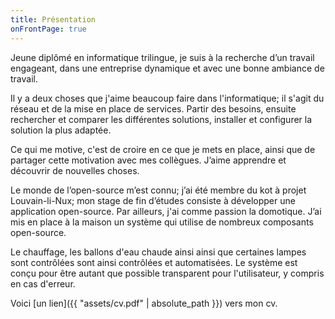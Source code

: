 ```yaml
---
title: Présentation
onFrontPage: true
---
```


Jeune diplômé en informatique trilingue, je suis à la recherche d’un travail engageant, dans une entreprise dynamique et avec une bonne ambiance de travail.

Il y a deux choses que j'aime beaucoup faire dans l'informatique; il s'agit du réseau et de la mise en place de services. Partir des besoins, ensuite rechercher et comparer les différentes solutions, installer et configurer la solution la plus adaptée.

Ce qui me motive, c'est de croire en ce que je mets en place, ainsi que de partager cette motivation avec mes collègues. J’aime apprendre et découvrir de nouvelles choses.

Le monde de l’open-source m’est connu; j’ai été membre du kot à projet Louvain-li-Nux; mon stage de fin d’études consiste à développer une application open-source. Par ailleurs, j'ai comme passion la domotique. J’ai mis en place à la maison un système qui utilise de nombreux composants open-source.

Le chauffage, les ballons d'eau chaude ainsi ainsi que certaines lampes sont contrôlées sont ainsi contrôlées et automatisées. Le système est conçu pour être autant que possible transparent pour l'utilisateur, y compris en cas d'erreur.

Voici [un lien]({{ "assets/cv.pdf" | absolute_path }}) vers mon cv.
